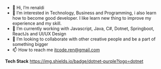 - 👋 Hi, I’m renaldi
- 👀 I’m interested in Technology, Business and Programming, i also learn how to become good developer. I like learn new thing to improve 
      my experience and my skill.
- 🌱 I’m currently working with Javascript, Java, C#, Dotnet, Springboot, ReactJs and UI/UX Design
- 💞️ I’m looking to collaborate with other creative people and be a part of something bigger 
- 📫 How to reach me itcode.ren@gmail.com

**Tech Stack**
https://img.shields.io/badge/dotnet-purple?logo=dotnet

<!---
renaldi99/renaldi99 is a ✨ special ✨ repository because its `README.md` (this file) appears on your GitHub profile.
You can click the Preview link to take a look at your changes.
--->
